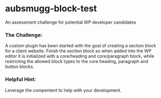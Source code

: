 # aubsmugg-block-test
An assessment challenge for potential WP developer candidates

### The Challenge:
A custom plugin has been started with the goal of creating a section block for a client website. 
Finish the section block so when added into the WP editor it is initialized with a core/heading and core/paragraph block, while restricting the allowed block types to the core heading, paragraph and button blocks.

### Helpful Hint:
Leverage the <InnerBlocks> compentent to help with your development. 
